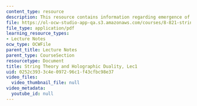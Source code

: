 ```yaml
---
content_type: resource
description: This resource contains information regarding emergence of gravity.
file: https://ol-ocw-studio-app-qa.s3.amazonaws.com/courses/8-821-string-theory-and-holographic-duality-fall-2014/0252c3933c4e097296c1f43cfbc98e37_MIT8_821S15_Lec1.pdf
file_type: application/pdf
learning_resource_types:
- Lecture Notes
ocw_type: OCWFile
parent_title: Lecture Notes
parent_type: CourseSection
resourcetype: Document
title: String Theory and Holographic Duality, Lec1
uid: 0252c393-3c4e-0972-96c1-f43cfbc98e37
video_files:
  video_thumbnail_file: null
video_metadata:
  youtube_id: null
---
```

